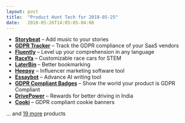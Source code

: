 ```yaml
---
layout: post
title:  "Product Hunt Tech for 2018-05-25"
date:   2018-05-26T14:05:05-04:00
---
```


* **[Storybeat](https://www.producthunt.com/posts/storybeat?utm_campaign=producthunt-api&utm_medium=api&utm_source=Application%3A+Daily+Digest+RSS+%28ID%3A+3202%29)** – Add music to your stories
* **[GDPR Tracker](https://www.producthunt.com/posts/gdpr-tracker-2?utm_campaign=producthunt-api&utm_medium=api&utm_source=Application%3A+Daily+Digest+RSS+%28ID%3A+3202%29)** – Track the GDPR compliance of your SaaS vendors
* **[Fluently](https://www.producthunt.com/posts/fluently-2?utm_campaign=producthunt-api&utm_medium=api&utm_source=Application%3A+Daily+Digest+RSS+%28ID%3A+3202%29)** – Level up your comprehension in any language
* **[RaceYa](https://www.producthunt.com/posts/raceya?utm_campaign=producthunt-api&utm_medium=api&utm_source=Application%3A+Daily+Digest+RSS+%28ID%3A+3202%29)** – Customizable race cars for STEM
* **[LaterBin](https://www.producthunt.com/posts/laterbin?utm_campaign=producthunt-api&utm_medium=api&utm_source=Application%3A+Daily+Digest+RSS+%28ID%3A+3202%29)** – Better bookmarking
* **[Heepsy](https://www.producthunt.com/posts/heepsy?utm_campaign=producthunt-api&utm_medium=api&utm_source=Application%3A+Daily+Digest+RSS+%28ID%3A+3202%29)** – Influencer marketing software tool
* **[Essaybot](https://www.producthunt.com/posts/essaybot?utm_campaign=producthunt-api&utm_medium=api&utm_source=Application%3A+Daily+Digest+RSS+%28ID%3A+3202%29)** – Advance AI writing tool
* **[GDPR Compliant Badges](https://www.producthunt.com/posts/gdpr-compliant-badges?utm_campaign=producthunt-api&utm_medium=api&utm_source=Application%3A+Daily+Digest+RSS+%28ID%3A+3202%29)** – Show the world your product is GDPR Compliant
* **[DrivePower](https://www.producthunt.com/posts/drivepower?utm_campaign=producthunt-api&utm_medium=api&utm_source=Application%3A+Daily+Digest+RSS+%28ID%3A+3202%29)** – Rewards for better driving in India
* **[Cooki](https://www.producthunt.com/posts/cooki?utm_campaign=producthunt-api&utm_medium=api&utm_source=Application%3A+Daily+Digest+RSS+%28ID%3A+3202%29)** – GDPR compliant cookie banners

… and [19 more](https://www.producthunt.com/tech) products